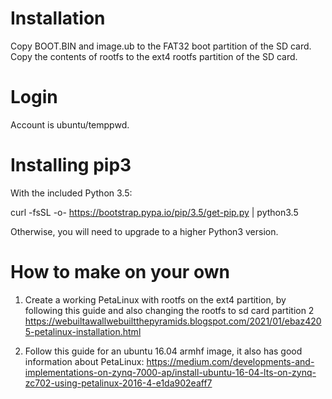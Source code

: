 # Installation
Copy BOOT.BIN and image.ub to the FAT32 boot partition of the SD card.
Copy the contents of rootfs to the ext4 rootfs partition of the SD card.

# Login
Account is ubuntu/temppwd.


# Installing pip3
With the included Python 3.5:

curl -fsSL -o- https://bootstrap.pypa.io/pip/3.5/get-pip.py | python3.5


Otherwise, you will need to upgrade to a higher Python3 version.


# How to make on your own

1. Create a working PetaLinux with rootfs on the ext4 partition, by following this guide and also changing the rootfs to sd card partition 2 https://webuiltawallwebuiltthepyramids.blogspot.com/2021/01/ebaz4205-petalinux-installation.html

2. Follow this guide for an ubuntu 16.04 armhf image, it also has good information about PetaLinux: https://medium.com/developments-and-implementations-on-zynq-7000-ap/install-ubuntu-16-04-lts-on-zynq-zc702-using-petalinux-2016-4-e1da902eaff7
